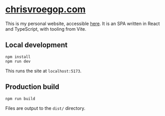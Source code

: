 # [chrisvroegop.com](https://chrisvroegop.com)

This is my personal website, accessible [here](https://chrisvroegop.com). It is an SPA written in React and TypeScript, with tooling from Vite.

## Local development

```
npm install
npm run dev
```
This runs the site at `localhost:5173`.

## Production build
```
npm run build
```
Files are output to the `dist/` directory.
